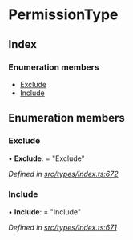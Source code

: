 # PermissionType

## Index

### Enumeration members

* [Exclude](permissiontype.md#exclude)
* [Include](permissiontype.md#include)

## Enumeration members

### Exclude

• **Exclude**: = "Exclude"

_Defined in_ [_src/types/index.ts:672_](https://github.com/PolymathNetwork/polymesh-sdk/blob/7362b318/src/types/index.ts#L672)

### Include

• **Include**: = "Include"

_Defined in_ [_src/types/index.ts:671_](https://github.com/PolymathNetwork/polymesh-sdk/blob/7362b318/src/types/index.ts#L671)

